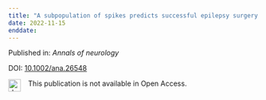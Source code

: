 ```yaml
---
title: "A subpopulation of spikes predicts successful epilepsy surgery outcome."
date: 2022-11-15
enddate:
---
```


Published in: *Annals of neurology*

DOI: [10.1002/ana.26548](https://doi.org/10.1002/ana.26548)

<img src="https://upload.wikimedia.org/wikipedia/commons/thumb/0/0e/Closed_Access_logo_transparent.svg/1200px-Closed_Access_logo_transparent.svg.png" alt="drawing" width="25" align="left"/> &nbsp;&nbsp;&nbsp;This publication is not available in Open Access.


